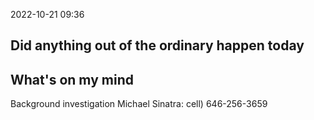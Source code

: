 2022-10-21
09:36

## Did anything out of the ordinary happen today

## What's on my mind
Background investigation
Michael Sinatra:
cell) 646-256-3659
